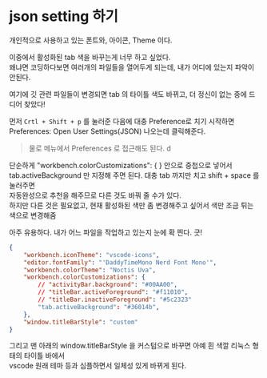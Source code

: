 # json setting 하기
개인적으로 사용하고 있는 폰트와, 아이콘, Theme 이다. 

이중에서 활성화된 tab 색을 바꾸는게 너무 하고 싶었다.  
왜냐면 코딩하다보면 여러개의 파일들을 열어두게 되는데, 내가 어디에 있는지 파악이 안된다.  

여기에 깃 관련 파일들이 변경되면 tab 의 타이틀 색도 바뀌고, 더 정신이 없는 중에 드디어 찾았다!

먼저 `Crtl + Shift + p` 를 눌러준 다음에 대충 Preference로 치기 시작하면  
Preferences: Open User Settings(JSON) 나오는데 클릭해준다.   
> 물로 메뉴에서 Preferences 로 접근해도 된다.  d

단순하게 "workbench.colorCustomizations": { } 안으로 중첩으로 넣어서  
tab.activeBackground 만 지정해 주면 된다. 대충 tab 까지만 치고 shift + space 를 눌러주면   
자동완성으로 추천을 해주므로 다른 것도 바꿔 줄 수가 있다.  
하지만 다른 것은 필요없고, 현재 활성화된 색만 좀 변경해주고 싶어서 색만 조금 튀는 색으로 변경해줌   

아주 유용하다. 내가 어느 파일을 작업하고 있는지 눈에 확 띈다. 굿!

```json
{
    "workbench.iconTheme": "vscode-icons",
    "editor.fontFamily": "'DaddyTimeMono Nerd Font Mono'",
    "workbench.colorTheme": "Noctis Uva",
    "workbench.colorCustomizations": {
        // "activityBar.background": "#00AA00",
        // "titleBar.activeForeground": "#f11010",
        // "titleBar.inactiveForeground": "#5c2323"
        "tab.activeBackground": "#36014b",
    },
    "window.titleBarStyle": "custom"
}
```

그리고 맨 아래의 window.titleBarStyle 을 커스텀으로 바꾸면 아예 흰 색깔 리눅스 형태의 타이틀 바에서  
vscode 원래 테마 등과 심플하면서 일체성 있게 바뀌게 된다.   

